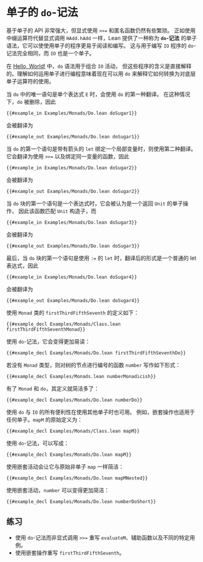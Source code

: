 <!--
# `do`-Notation for Monads
-->

# 单子的 `do`-记法

<!--
While APIs based on monads are very powerful, the explicit use of `>>=` with anonymous functions is still somewhat noisy.
Just as infix operators are used instead of explicit calls to `HAdd.hAdd`, Lean provides a syntax for monads called _`do`-notation_ that can make programs that use monads easier to read and write.
This is the very same `do`-notation that is used to write programs in `IO`, and `IO` is also a monad.
-->

基于单子的 API 非常强大，但显式使用 `>>=` 和匿名函数仍然有些繁琐。
正如使用中缀运算符代替显式调用 `HAdd.hAdd` 一样，Lean 提供了一种称为
**`do`-记法** 的单子语法，它可以使使用单子的程序更易于阅读和编写。
这与用于编写 `IO` 程序的 `do`-记法完全相同，而 `IO` 也是一个单子。

<!--
In [Hello, World!](../hello-world.md), the `do` syntax is used to combine `IO` actions, but the meaning of these programs is explained directly.
Understanding how to program with monads means that `do` can now be explained in terms of how it translates into uses of the underlying monad operators.
-->

在 [Hello, World!](../hello-world.md) 中，`do` 语法用于组合 `IO` 活动，
但这些程序的含义是直接解释的。理解如何运用单子进行编程意味着现在可以用
`do` 来解释它如何转换为对底层单子运算符的使用。

<!--
The first translation of `do` is used when the only statement in the `do` is a single expression `E`.
In this case, the `do` is removed, so
-->

当 `do` 中的唯一语句是单个表达式 `E` 时，会使用 `do` 的第一种翻译。
在这种情况下，`do` 被删除，因此

```lean
{{#example_in Examples/Monads/Do.lean doSugar1}}
```

会被翻译为

```lean
{{#example_out Examples/Monads/Do.lean doSugar1}}
```

<!--
The second translation is used when the first statement of the `do` is a `let` with an arrow, binding a local variable.
This translates to a use of `>>=` together with a function that binds that very same variable, so
-->

当 `do` 的第一个语句是带有箭头的 `let` 绑定一个局部变量时，则使用第二种翻译。
它会翻译为使用 `>>=` 以及绑定同一变量的函数，因此

```lean
{{#example_in Examples/Monads/Do.lean doSugar2}}
```

<!--
translates to
-->

会被翻译为

```lean
{{#example_out Examples/Monads/Do.lean doSugar2}}
```

<!--
When the first statement of the `do` block is an expression, then it is considered to be a monadic action that returns `Unit`, so the function matches the `Unit` constructor and
-->

当 `do` 块的第一个语句是一个表达式时，它会被认为是一个返回 `Unit` 的单子操作，
因此该函数匹配 `Unit` 构造子，而

```lean
{{#example_in Examples/Monads/Do.lean doSugar3}}
```

<!--
translates to
-->

会被翻译为

```lean
{{#example_out Examples/Monads/Do.lean doSugar3}}
```

<!--
Finally, when the first statement of the `do` block is a `let` that uses `:=`, the translated form is an ordinary let expression, so
-->

最后，当 `do` 块的第一个语句是使用 `:=` 的 `let` 时，翻译后的形式是一个普通的 let 表达式，因此

```lean
{{#example_in Examples/Monads/Do.lean doSugar4}}
```

<!--
translates to
-->

会被翻译为

```lean
{{#example_out Examples/Monads/Do.lean doSugar4}}
```

<!--
The definition of `firstThirdFifthSeventh` that uses the `Monad` class looks like this:
-->

使用 `Monad` 类的 `firstThirdFifthSeventh` 的定义如下：

```lean
{{#example_decl Examples/Monads/Class.lean firstThirdFifthSeventhMonad}}
```

<!--
Using `do`-notation, it becomes significantly more readable:
-->

使用 `do`-记法，它会变得更加易读：

```lean
{{#example_decl Examples/Monads/Do.lean firstThirdFifthSeventhDo}}
```

<!--
Without the `Monad` type class, the function `number` that numbers the nodes of a tree was written:
-->

若没有 `Monad` 类型，则对树的节点进行编号的函数 `number` 写作如下形式：

```lean
{{#example_decl Examples/Monads.lean numberMonadicish}}
```

有了 `Monad` 和 `do`，其定义就简洁多了：

```lean
{{#example_decl Examples/Monads/Do.lean numberDo}}
```

使用 `do` 与 `IO` 的所有便利性在使用其他单子时也可用。
例如，嵌套操作也适用于任何单子。`mapM` 的原始定义为：

```lean
{{#example_decl Examples/Monads/Class.lean mapM}}
```

<!--
With `do`-notation, it can be written:
-->

使用 `do`-记法，可以写成：

```lean
{{#example_decl Examples/Monads/Do.lean mapM}}
```

<!--
Using nested actions makes it almost as short as the original non-monadic `map`:
-->

使用嵌套活动会让它与原始非单子 `map` 一样简洁：

```lean
{{#example_decl Examples/Monads/Do.lean mapMNested}}
```

<!--
Using nested actions, `number` can be made much more concise:
-->

使用嵌套活动，`number` 可以变得更加简洁：

```lean
{{#example_decl Examples/Monads/Do.lean numberDoShort}}
```

<!--
## Exercises
-->

## 练习

<!--
 * Rewrite `evaluateM`, its helpers, and the different specific use cases using `do`-notation instead of explicit calls to `>>=`.
 * Rewrite `firstThirdFifthSeventh` using nested actions.
-->

 * 使用 `do`-记法而非显式调用 `>>=` 重写 `evaluateM`、辅助函数以及不同的特定用例。
 * 使用嵌套操作重写 `firstThirdFifthSeventh`。
